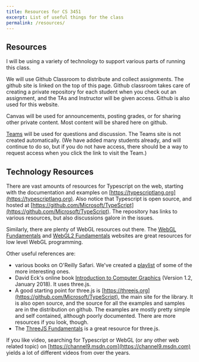 ```yaml
---
title: Resources for CS 3451
excerpt: List of useful things for the class
permalink: /resources/
---
```


## Resources

I will be using a variety of technology to support various parts of running this class.

We will use Github Classroom to distribute and collect assignments. The github site is linked on the top of this page. Github classroom takes care of creating a private repository for each student when you check out an assignment, and the TAs and Instructor will be given access. Github is also used for this website.

Canvas will be used for announcements, posting grades, or for sharing other private content.  Most content will be shared here on github.

[Teams](https://teams.microsoft.com/l/team/19%3avTZRlThKBw-t2Se3RLXY0BYLWJi-qKmrUA460cQmlyY1%40thread.tacv2/conversations?groupId=9744a91e-039d-4938-9a34-3caab74609c7&tenantId=482198bb-ae7b-4b25-8b7a-6d7f32faa083) will be used for questions and discussion. The Teams site is not created automatically.  (We have added many students already, and will continue to do so, but if you do not have access, there should be a way to request access when you click the link to visit the Team.)

## Technology Resources

There are vast amounts of resources for Typescript on the web, starting with the documentation and examples on [https://typescriptlang.org](https://typescriptlang.org).  Also notice that Typescript is open source, and hosted at [https://github.com/Microsoft/TypeScript](https://github.com/Microsoft/TypeScript). The repository has links to various resources, but also discussions galore in the issues.

Similarly, there are plenty of WebGL resources out there. The [WebGL Fundamentals](https://webglfundamentals.org/) and [WebGL2 Fundamentals](https://webgl2fundamentals.org/) websites are great resources for low level WebGL programming.  

Other useful references are:
- various books on O'Reilly Safari.  We've created a [playlist](https://learning.oreilly.com/playlists/46f06d9e-8e9e-45d1-9880-19f54c295c98) of some of the more interesting ones.  
- David Eck's online book [Introduction to Computer Graphics](http://math.hws.edu/graphicsbook/) (Version 1.2, January 2018). It uses three.js.
- A good starting point for three.js is [https://threejs.org](https://github.com/Microsoft/TypeScript), the main site for the library. It is also open source, and the source for all the examples and samples are in the distribution on github.  The examples are mostly pretty simple and self contained, although poorly documented.  There are more resources if you look, though. 
- The [ThreeJS Fundamentals](https://threejsfundamentals.org/) is a great resource for three.js.

If you like video, searching for Typescript or WebGL (or any other web related topic) on [https://channel9.msdn.com](https://channel9.msdn.com) yields a lot of different videos from over the years.
